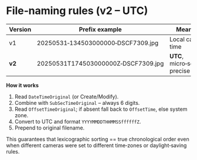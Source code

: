 # File‑naming rules (v2 – UTC)

| Version | Prefix example                      | Meaning                       |
| ------- | ----------------------------------- | ----------------------------- |
| v1      | 20250531‑134503000000‑DSCF7309.jpg  | Local camera time             |
| **v2**  | 20250531T174503000000Z‑DSCF7309.jpg | **UTC**, micro‑second precise |

**How it works**

1. Read `DateTimeOriginal` (or Create/Modify).
2. Combine with `SubSecTimeOriginal` – always 6 digits.
3. Read `OffsetTimeOriginal`; if absent fall back to `OffsetTime`, else system zone.
4. Convert to UTC and format `YYYYMMDDTHHMMSSffffffZ`.
5. Prepend to original filename.

This guarantees that lexicographic sorting == true chronological order even
when different cameras were set to different time‑zones or daylight‑saving rules.
